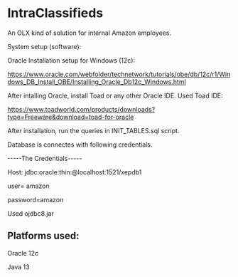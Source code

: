 # IntraClassifieds
An OLX kind of solution for internal Amazon employees.

System setup (software): 

Oracle Installation setup for Windows (12c):

https://www.oracle.com/webfolder/technetwork/tutorials/obe/db/12c/r1/Windows_DB_Install_OBE/Installing_Oracle_Db12c_Windows.html

After intalling Oracle, install Toad or any other Oracle IDE.
Used Toad IDE:

https://www.toadworld.com/products/downloads?type=Freeware&download=toad-for-oracle

After installation, run the queries in INIT_TABLES.sql script.

Database is connectes with following credentials.

-----The Credentials-----

Host: jdbc:oracle:thin:@localhost:1521/xepdb1

user= amazon

password=amazon

Used ojdbc8.jar

Platforms used:
---------------
Oracle 12c

Java 13